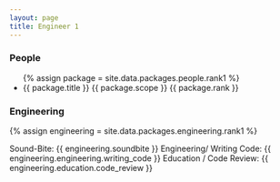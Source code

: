```yaml
---
layout: page
title: Engineer 1
---
```


<h3>People</h3>
<ul>
{% assign package = site.data.packages.people.rank1 %}
  <li>
      {{ package.title }}
      {{ package.scope }}
      {{ package.rank }}
  </li>
</ul>

<h3>Engineering</h3>
{% assign engineering = site.data.packages.engineering.rank1 %}

Sound-Bite: {{ engineering.soundbite }}
Engineering/ Writing Code: {{ engineering.engineering.writing_code }}
Education / Code Review: {{ engineering.education.code_review }}
